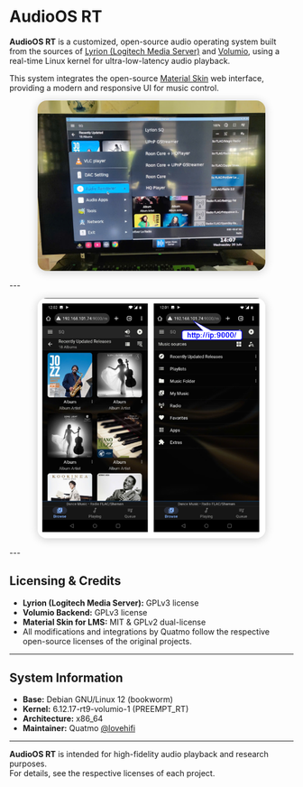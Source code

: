 # AudioOS RT

**AudioOS RT** is a customized, open-source audio operating system built from the sources of [Lyrion (Logitech Media Server)](https://github.com/LMS-Community/slimserver) and [Volumio](https://github.com/volumio/volumio3-backend), using a real-time Linux kernel for ultra-low-latency audio playback.

This system integrates the open-source [Material Skin](https://github.com/CDrummond/lms-material/) web interface, providing a modern and responsive UI for music control.

<p align="center">
  <img src="https://raw.githubusercontent.com/lovehifi/AudioOS-RT/refs/heads/main/ontv.jpg" alt="AudioOS RT UI Screenshot" style="max-width:80%; border-radius: 1rem; box-shadow: 0 2px 16px rgba(0,0,0,0.2);">
</p>
---
<p align="center">
  <img src="https://raw.githubusercontent.com/lovehifi/AudioOS-RT/refs/heads/main/web_phone.png" alt="On phone" style="max-width:80%; border-radius: 1rem; box-shadow: 0 2px 16px rgba(0,0,0,0.2);">
</p>
---

## Licensing & Credits

- **Lyrion (Logitech Media Server):** GPLv3 license  
- **Volumio Backend:** GPLv3 license  
- **Material Skin for LMS:** MIT & GPLv2 dual-license  
- All modifications and integrations by Quatmo follow the respective open-source licenses of the original projects.

---

## System Information

- **Base:** Debian GNU/Linux 12 (bookworm)
- **Kernel:** 6.12.17-rt9-volumio-1 (PREEMPT_RT)
- **Architecture:** x86_64
- **Maintainer:** Quatmo [@lovehifi](https://github.com/lovehifi)

---

**AudioOS RT** is intended for high-fidelity audio playback and research purposes.  
For details, see the respective licenses of each project.
